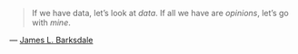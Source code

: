 > If we have data, let’s look at *data*. If all we have are *opinions*, let’s go with *mine*.

— [James L. Barksdale](https://en.wikipedia.org/wiki/James_L._Barksdale)
